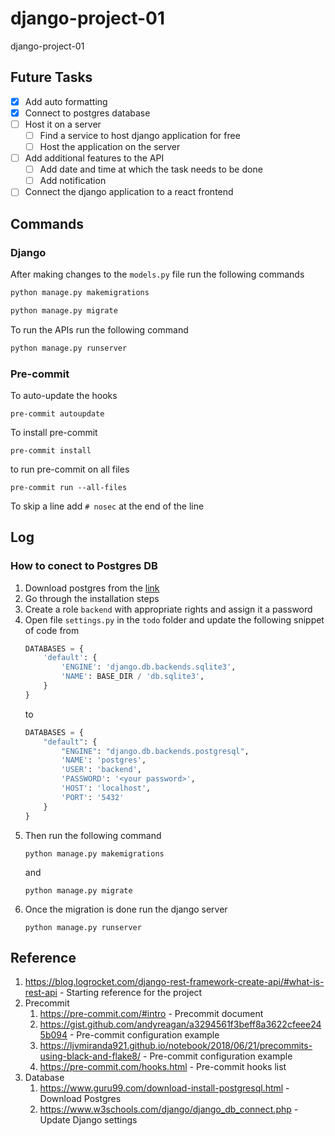 # django-project-01
django-project-01

## Future Tasks
- [x] Add auto formatting
- [x] Connect to postgres database
- [ ] Host it on a server
  - [ ] Find a service to host django application for free
  - [ ] Host the application on the server
- [ ] Add additional features to the API
  - [ ] Add date and time at which the task needs to be done
  - [ ] Add notification
- [ ] Connect the django application to a react frontend

## Commands

### Django
After making changes to the `models.py` file run the following commands

```bat
python manage.py makemigrations
```

```bat
python manage.py migrate
```

To run the APIs run the following command

```bat
python manage.py runserver
```

### Pre-commit
To auto-update the hooks
```
pre-commit autoupdate
```

To install pre-commit
```
pre-commit install
```

to run pre-commit on all files
```
pre-commit run --all-files
```

To skip a line add `# nosec` at the end of the line

## Log

### How to conect to Postgres DB

1. Download postgres from the [link](https://www.postgresql.org/download)
2. Go through the installation steps
3. Create a role `backend` with appropriate rights and assign it a password
4. Open file `settings.py` in the `todo` folder and update the following snippet of code from
    ```python
	DATABASES = {
		'default': {
			'ENGINE': 'django.db.backends.sqlite3',
			'NAME': BASE_DIR / 'db.sqlite3',
		}
	}
	```
	to
	```python
	DATABASES = {
		"default": {
			"ENGINE": "django.db.backends.postgresql",
			'NAME': 'postgres',
			'USER': 'backend',
			'PASSWORD': '<your password>',
			'HOST': 'localhost',
			'PORT': '5432'
		}
	}
	```
5. Then run the following command
	```shell
	python manage.py makemigrations
	```
	and
	```shell
	python manage.py migrate
	```
6. Once the migration is done run the django server
	```shell
	python manage.py runserver
	```

## Reference
1. https://blog.logrocket.com/django-rest-framework-create-api/#what-is-rest-api - Starting reference for the project
2. Precommit
    1. https://pre-commit.com/#intro - Precommit document
    2. https://gist.github.com/andyreagan/a3294561f3beff8a3622cfeee245b094 - Pre-commit configuration example
    3. https://ljvmiranda921.github.io/notebook/2018/06/21/precommits-using-black-and-flake8/ - Pre-commit configuration example
    4. https://pre-commit.com/hooks.html - Pre-commit hooks list
3. Database
	1. https://www.guru99.com/download-install-postgresql.html - Download Postgres
	2. https://www.w3schools.com/django/django_db_connect.php - Update Django settings

